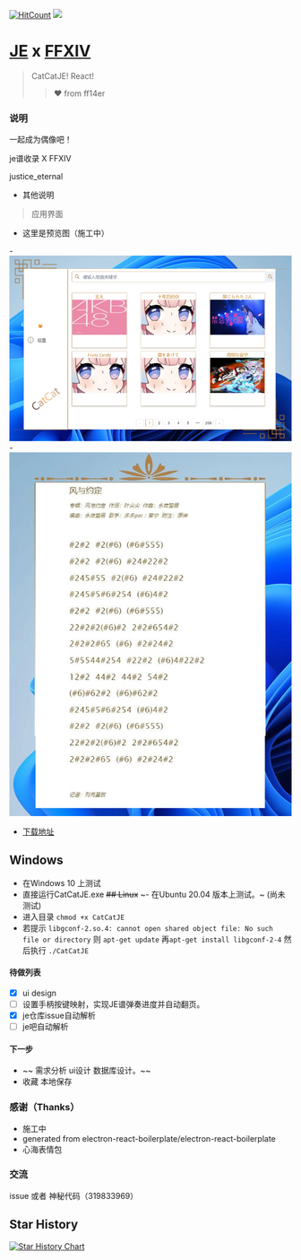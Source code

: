 
[![HitCount](http://hits.dwyl.com/kokolokksk/catcat-je-react.svg)](http://hits.dwyl.com/kokolokksk/catcat-je-react)
![](https://img.shields.io/github/stars/kokolokksk/catcat-je-react?color=green&style=flat-square)
# [JE](https://github.com/zytx121/je) x [FFXIV](https://ff.web.sdo.com/web8/index.html#/)

> CatCatJE! React!
> > ❤ from ff14er
### 说明
 一起成为偶像吧！
 
je谱收录 X FFXIV

justice_eternal
- 其他说明
>应用界面
 - 这里是预览图（施工中）

 -![](./zread/starter.png)
 -![](./zread/paper.jpg)

- [下载地址](https://github.com/kokolokksk/catcat-je-react/releases/latest)
## Windows
- 在Windows 10 上测试
- 直接运行CatCatJE.exe
~~## Linux~~
~- 在Ubuntu 20.04 版本上测试。~ (尚未测试)
- 进入目录 ```chmod +x CatCatJE```
- 若提示  ```libgconf-2.so.4: cannot open shared object file: No such file or directory``` 则 ```apt-get update``` 再```apt-get install libgconf-2-4``` 然后执行 ```./CatCatJE```

#### 待做列表
- [x] ui design
- [ ] 设置手柄按键映射，实现JE谱弹奏进度并自动翻页。
- [x] je仓库issue自动解析 
- [ ] je吧自动解析 

#### 下一步
- ~~ 需求分析 ui设计 数据库设计。~~
- 收藏 本地保存

### 感谢（Thanks）
- 施工中
- generated from electron-react-boilerplate/electron-react-boilerplate
- 心海表情包

### 交流
issue 或者 神秘代码（319833969）

## Star History

[![Star History Chart](https://api.star-history.com/svg?repos=kokolokksk/catcat-je-react&type=Date)](https://star-history.com/#kokolokksk/catcat-je-react&Date)

